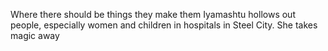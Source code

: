 Where there should be things they make them 
Iyamashtu hollows out people, especially women and children in hospitals in Steel City. She takes magic away 